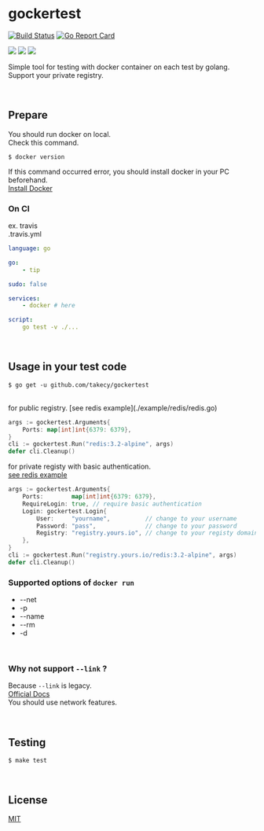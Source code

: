 # gockertest

[![Build Status](https://travis-ci.org/takecy/gockertest.svg?branch=master)](https://travis-ci.org/takecy/gockertest)
[![Go Report Card](https://goreportcard.com/badge/github.com/takecy/gockertest)](https://goreportcard.com/report/github.com/takecy/gockertest)

![](https://img.shields.io/badge/golang-1.8-blue.svg?style=flat-square)
![](https://img.shields.io/badge/docker-1.13.1-blue.svg?style=flat-square)
![](https://img.shields.io/badge/docker--compose-1.11.1-blue.svg?style=flat-square)


Simple tool for testing with docker container on each test by golang.  
Support your private registry.

<br/>

## Prepare
You should run docker on local.  
Check this command.
```
$ docker version
```
If this command occurred error, you should install docker in your PC beforehand.  
[Install Docker](https://docs.docker.com/engine/installation/)

### On CI
ex. travis  
.travis.yml
```yaml
language: go

go: 
    - tip

sudo: false

services:
    - docker # here

script:
    go test -v ./...
```

<br/>

## Usage in your test code
```
$ go get -u github.com/takecy/gockertest
```

<br/>
for public registry.  
[see redis example](./example/redis/redis.go)

```go
args := gockertest.Arguments{
    Ports: map[int]int{6379: 6379},
}
cli := gockertest.Run("redis:3.2-alpine", args)
defer cli.Cleanup()
```

for private registy with basic authentication.  
[see redis example](./example/custom/yours.go)

```go
args := gockertest.Arguments{
    Ports:        map[int]int{6379: 6379},
    RequireLogin: true, // require basic authentication
    Login: gockertest.Login{
        User:     "yourname",          // change to your username
        Password: "pass",              // change to your password
        Registry: "registry.yours.io", // change to your registy domain
    },
}
cli := gockertest.Run("registry.yours.io/redis:3.2-alpine", args)
defer cli.Cleanup()
```

### Supported options of `docker run`

* --net
* -p
* --name
* --rm
* -d

<br/>

### Why not support `--link` ?
Because `--link` is legacy.  
[Official Docs](https://docs.docker.com/engine/userguide/networking/default_network/dockerlinks/)  
You should use network features.  

<br/>

## Testing
```
$ make test
```

<br/>

## License
[MIT](./LICENSE)